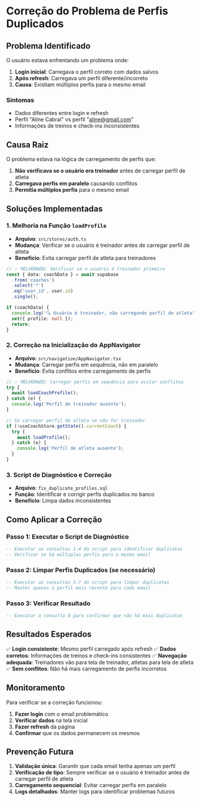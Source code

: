 # Correção do Problema de Perfis Duplicados

## Problema Identificado

O usuário estava enfrentando um problema onde:
1. **Login inicial**: Carregava o perfil correto com dados salvos
2. **Após refresh**: Carregava um perfil diferente/incorreto
3. **Causa**: Existiam múltiplos perfis para o mesmo email

### Sintomas
- Dados diferentes entre login e refresh
- Perfil "Aline Cabral" vs perfil "aline@gmail.com"
- Informações de treinos e check-ins inconsistentes

## Causa Raiz

O problema estava na lógica de carregamento de perfis que:
1. **Não verificava se o usuário era treinador** antes de carregar perfil de atleta
2. **Carregava perfis em paralelo** causando conflitos
3. **Permitia múltiplos perfis** para o mesmo email

## Soluções Implementadas

### 1. **Melhoria na Função `loadProfile`**
- **Arquivo**: `src/stores/auth.ts`
- **Mudança**: Verificar se o usuário é treinador antes de carregar perfil de atleta
- **Benefício**: Evita carregar perfil de atleta para treinadores

```typescript
// ✅ MELHORADO: Verificar se o usuário é treinador primeiro
const { data: coachData } = await supabase
  .from('coaches')
  .select('*')
  .eq('user_id', user.id)
  .single();

if (coachData) {
  console.log('🔍 Usuário é treinador, não carregando perfil de atleta');
  set({ profile: null });
  return;
}
```

### 2. **Correção na Inicialização do AppNavigator**
- **Arquivo**: `src/navigation/AppNavigator.tsx`
- **Mudança**: Carregar perfis em sequência, não em paralelo
- **Benefício**: Evita conflitos entre carregamento de perfis

```typescript
// ✅ MELHORADO: Carregar perfis em sequência para evitar conflitos
try {
  await loadCoachProfile();
} catch (e) {
  console.log('Perfil de treinador ausente');
}

// Só carregar perfil de atleta se não for treinador
if (!useCoachStore.getState().currentCoach) {
  try { 
    await loadProfile(); 
  } catch (e) { 
    console.log('Perfil de atleta ausente'); 
  }
}
```

### 3. **Script de Diagnóstico e Correção**
- **Arquivo**: `fix_duplicate_profiles.sql`
- **Função**: Identificar e corrigir perfis duplicados no banco
- **Benefício**: Limpa dados inconsistentes

## Como Aplicar a Correção

### Passo 1: Executar o Script de Diagnóstico
```sql
-- Executar as consultas 1-4 do script para identificar duplicatas
-- Verificar se há múltiplos perfis para o mesmo email
```

### Passo 2: Limpar Perfis Duplicados (se necessário)
```sql
-- Executar as consultas 5-7 do script para limpar duplicatas
-- Manter apenas o perfil mais recente para cada email
```

### Passo 3: Verificar Resultado
```sql
-- Executar a consulta 8 para confirmar que não há mais duplicatas
```

## Resultados Esperados

✅ **Login consistente**: Mesmo perfil carregado após refresh
✅ **Dados corretos**: Informações de treinos e check-ins consistentes
✅ **Navegação adequada**: Treinadores vão para tela de treinador, atletas para tela de atleta
✅ **Sem conflitos**: Não há mais carregamento de perfis incorretos

## Monitoramento

Para verificar se a correção funcionou:
1. **Fazer login** com o email problemático
2. **Verificar dados** na tela inicial
3. **Fazer refresh** da página
4. **Confirmar** que os dados permanecem os mesmos

## Prevenção Futura

1. **Validação única**: Garantir que cada email tenha apenas um perfil
2. **Verificação de tipo**: Sempre verificar se o usuário é treinador antes de carregar perfil de atleta
3. **Carregamento sequencial**: Evitar carregar perfis em paralelo
4. **Logs detalhados**: Manter logs para identificar problemas futuros
